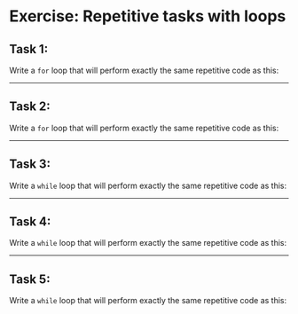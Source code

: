 # Exercise: Repetitive tasks with loops

## Task 1:

Write a `for` loop that will perform exactly the same repetitive code as this:

---

## Task 2:

Write a `for` loop that will perform exactly the same repetitive code as this:

---

## Task 3:

Write a `while` loop that will perform exactly the same repetitive code as this:

---

## Task 4:

Write a `while` loop that will perform exactly the same repetitive code as this:

---

## Task 5:

Write a `while` loop that will perform exactly the same repetitive code as this:
